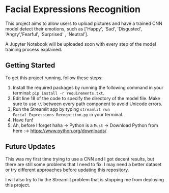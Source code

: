 # Facial Expressions Recognition

This project aims to allow users to upload pictures and have a trained CNN model detect their emotions, such as ['Happy', 'Sad', 'Disgusted', 'Angry','Fearful', 'Surprised' , 'Neutral'].

A Jupyter Notebook will be uploaded soon with every step of the model training process explained.

## Getting Started

To get this project running, follow these steps:

1. Install the required packages by running the following command in your terminal: `pip install -r requirements.txt`.
2. Edit line 18 of the code to specify the directory of the model file. Make sure to use `\\` between every path component to avoid Unicode errors.
3. Run the Streamlit app by typing `streamlit run Facial_Expressions_Recognition.py` in your terminal.
4. Have fun!
5. Ah, before I forget haha -> Python is a `Must` -> Download Python from here :-> https://www.python.org/downloads/

## Future Updates

This was my first time trying to use a CNN and I got decent results, but there are still some problems that I need to fix. I may need a better dataset or try different approaches before updating this repository.

I will also try to fix the Streamlit problem that is stopping me from deploying this project.

